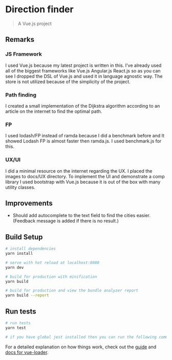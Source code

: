 # Direction finder

> A Vue.js project

## Remarks

### JS Framework

I used Vue.js because my latest project is written in this. I've already used all of the biggest frameworks like Vue.js Angular.js React.js so as you can see I dropped the DSL of Vue.js and used it in language agnostic way. The store is not utilized because of the simplicity of the project.

### Path finding

I created a small implementation of the Dijkstra algorithm according to an article on the internet to find the optimal path.

### FP

I used lodash/FP instead of ramda because I did a benchmark before and It showed Lodash FP is almost faster then ramda.js. I used benchmark.js for this.

### UX/UI

I did a minimal resource on the internet regarding the UX. I placed the images to docs/UX directory. To implement the UI and demonstrate a comp library I used bootstrap with Vue.js because it is out of the box with many utility classes.

## Improvements

- Should add autocomplete to the text field to find the cities easier. (Feedback message is added if there is no result.)

## Build Setup

```bash
# install dependencies
yarn install

# serve with hot reload at localhost:8080
yarn dev

# build for production with minification
yarn build

# build for production and view the bundle analyzer report
yarn build --report
```

## Run tests

```bash
# run tests
yarn test

# if you have global jest installed then you can run the following command
```

For a detailed explanation on how things work, check out the [guide](http://vuejs-templates.github.io/webpack/) and [docs for vue-loader](http://vuejs.github.io/vue-loader).
